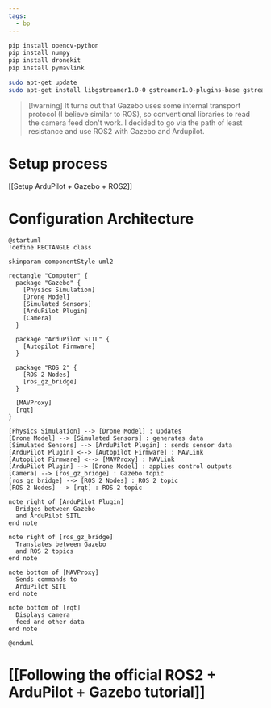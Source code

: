 ```yaml
---
tags:
  - bp
---
```

```bash
pip install opencv-python
pip install numpy
pip install dronekit
pip install pymavlink
```

```bash
sudo apt-get update
sudo apt-get install libgstreamer1.0-0 gstreamer1.0-plugins-base gstreamer1.0-plugins-good gstreamer1.0-plugins-bad gstreamer1.0-plugins-ugly gstreamer1.0-libav gstreamer1.0-doc gstreamer1.0-tools gstreamer1.0-x gstreamer1.0-alsa gstreamer1.0-gl gstreamer1.0-gtk3 gstreamer1.0-qt5 gstreamer1.0-pulseaudio
```

> [!warning] It turns out that Gazebo uses some internal transport protocol (I believe similar to ROS), so conventional libraries to read the camera feed don't work. I decided to go via the path of least resistance and use ROS2 with Gazebo and Ardupilot.

# Setup process
[[Setup ArduPilot + Gazebo + ROS2]]

# Configuration Architecture
```puml
@startuml
!define RECTANGLE class

skinparam componentStyle uml2

rectangle "Computer" {
  package "Gazebo" {
    [Physics Simulation]
    [Drone Model]
    [Simulated Sensors]
    [ArduPilot Plugin]
    [Camera]
  }

  package "ArduPilot SITL" {
    [Autopilot Firmware]
  }

  package "ROS 2" {
    [ROS 2 Nodes]
    [ros_gz_bridge]
  }

  [MAVProxy]
  [rqt]
}

[Physics Simulation] --> [Drone Model] : updates
[Drone Model] --> [Simulated Sensors] : generates data
[Simulated Sensors] --> [ArduPilot Plugin] : sends sensor data
[ArduPilot Plugin] <--> [Autopilot Firmware] : MAVLink
[Autopilot Firmware] <--> [MAVProxy] : MAVLink
[ArduPilot Plugin] --> [Drone Model] : applies control outputs
[Camera] --> [ros_gz_bridge] : Gazebo topic
[ros_gz_bridge] --> [ROS 2 Nodes] : ROS 2 topic
[ROS 2 Nodes] --> [rqt] : ROS 2 topic

note right of [ArduPilot Plugin]
  Bridges between Gazebo
  and ArduPilot SITL
end note

note right of [ros_gz_bridge]
  Translates between Gazebo
  and ROS 2 topics
end note

note bottom of [MAVProxy]
  Sends commands to
  ArduPilot SITL
end note

note bottom of [rqt]
  Displays camera
  feed and other data
end note

@enduml
```

# [[Following the official ROS2 + ArduPilot + Gazebo tutorial]]